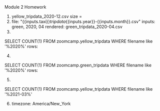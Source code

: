 Module 2 Homework

1. yellow_tripdata_2020-12.csv size = 
2. file: "{{inputs.taxi}}_tripdata_{{inputs.year}}-{{inputs.month}}.csv"
    inputs: green, 2020, 04
    rendered: green_tripdata_2020-04.csv
3. 
SELECT COUNT(1) FROM zoomcamp.yellow_tripdata
WHERE filename like '%2020%'
rows: 

4. 
SELECT COUNT(1) FROM zoomcamp.green_tripdata
WHERE filename like '%2020%'
rows:

5. 
SELECT COUNT(1) FROM zoomcamp.yellow_tripdata
WHERE filename like '%2021-03%'

6. timezone: America/New_York